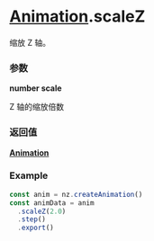 # [Animation](./../Animation).scaleZ

缩放 Z 轴。

### 参数

**number scale**

Z 轴的缩放倍数

### 返回值

**[Animation](./../Animation)**

### Example

```ts
const anim = nz.createAnimation()
const animData = anim
  .scaleZ(2.0)
  .step()
  .export()
```
